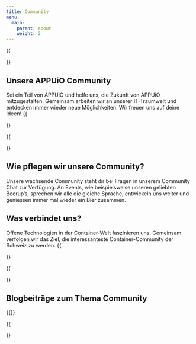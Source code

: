 ```yaml
---
title: Community
menu:
  main:
    parent: about
    weight: 2
---
```


{{<section class="darkblue">}}
# Unsere APPUiO Community
Sei ein Teil von APPUiO und helfe uns, die Zukunft von APPUiO mitzugestalten. Gemeinsam arbeiten wir an unserer IT-Traumwelt und entdecken immer wieder neue Möglichkeiten. Wir freuen uns auf deine Ideen!
{{</section>}}

{{<section>}}
## Wie pflegen wir unsere Community?
Unsere wachsende Community steht dir bei Fragen in unserem Community Chat zur Verfügung. An Events, wie beispielsweise unseren geliebten Beerup’s, sprechen wir alle die gleiche Sprache, entwickeln uns weiter und geniessen immer mal wieder ein Bier zusammen.

## Was verbindet uns?
Offene Technologien in der Container-Welt faszinieren uns. Gemeinsam verfolgen wir das Ziel, die interessanteste Container-Community der Schweiz zu werden.
{{</section>}}

{{<section class="cyan">}}

## Blogbeiträge zum Thema Community
{{<latest-blogposts community="true">}}

{{</section>}}